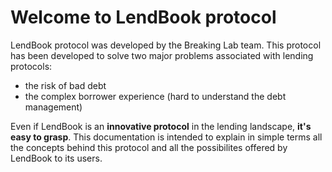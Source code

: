 <h1>Welcome to LendBook protocol</h1>

LendBook protocol was developed by the Breaking Lab team. This protocol has been developed to solve two major problems associated with lending protocols:

* the risk of bad debt
* the complex borrower experience (hard to understand the debt management)


Even if LendBook is an **innovative protocol** in the lending landscape, **it's easy to grasp**. This documentation is intended to explain in simple terms all the concepts behind this protocol and all the possibilites offered by LendBook to its users.


